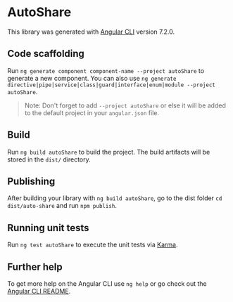 # AutoShare

This library was generated with [Angular CLI](https://github.com/angular/angular-cli) version 7.2.0.

## Code scaffolding

Run `ng generate component component-name --project autoShare` to generate a new component. You can also use `ng generate directive|pipe|service|class|guard|interface|enum|module --project autoShare`.
> Note: Don't forget to add `--project autoShare` or else it will be added to the default project in your `angular.json` file. 

## Build

Run `ng build autoShare` to build the project. The build artifacts will be stored in the `dist/` directory.

## Publishing

After building your library with `ng build autoShare`, go to the dist folder `cd dist/auto-share` and run `npm publish`.

## Running unit tests

Run `ng test autoShare` to execute the unit tests via [Karma](https://karma-runner.github.io).

## Further help

To get more help on the Angular CLI use `ng help` or go check out the [Angular CLI README](https://github.com/angular/angular-cli/blob/master/README.md).

